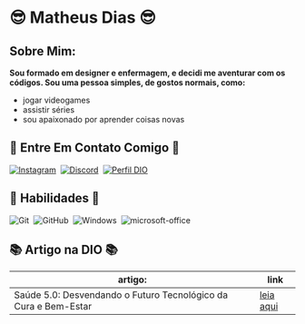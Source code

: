 # 😎 **Matheus Dias** 😎

## Sobre Mim: 
**Sou formado em designer e enfermagem, e decidi me aventurar com os códigos. Sou uma pessoa simples, de gostos normais, como:** 
- jogar videogames 
- assistir séries
- sou apaixonado por aprender coisas novas 

## 💌 Entre Em Contato Comigo 💌
[![Instagram](https://img.shields.io/badge/Instagram-000?style=for-the-badge&logo=instagram)](https://www.instagram.com/Matheus_dias_22/)&nbsp;
[![Discord](https://img.shields.io/badge/Discord-000?style=for-the-badge&logo=discord)](https://www.discord.com/in/luffyrebaixado/)&nbsp;
[![Perfil DIO](https://img.shields.io/badge/-Meu%20Perfil%20na%20DIO-30A3DC?style=for-the-badge)](https://web.dio.me/users/matheusrd1221/)&nbsp;

## 👻 Habilidades 👻

![Git](https://img.shields.io/badge/-Git-0D1117?style=for-the-badge&logo=git&labelColor=0D1117)&nbsp;
![GitHub](https://img.shields.io/badge/-GitHub-0D1117?style=for-the-badge&logo=github&labelColor=0D1117)&nbsp;
![Windows](https://img.shields.io/badge/-Windows-0D1117?style=for-the-badge&logo=windows&labelColor=0D1117)&nbsp;
![microsoft-office](https://img.shields.io/badge/-microsoft_office-0D1117?style=for-the-badge&logo=microsoft-office&labelColor=0D1117)&nbsp;

## 📚 **Artigo na DIO** 📚
|artigo:|link|
|-------|----|
|Saúde 5.0: Desvendando o Futuro Tecnológico da Cura e Bem-Estar| [leia aqui](https://web.dio.me/articles/saude-50-desvendando-o-futuro-tecnologico-da-cura-e-bem-estar?back=%2Farticles&open-modal=true&page=1&order=oldest)